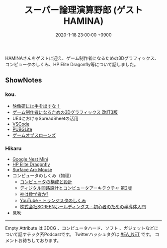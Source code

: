 ﻿---
actor_ids:
  - kou
  - hikaru
  - HAMINA
audio_file_path: /audio/21.mp3
audio_file_size: 42MB
date: 2020-1-18 23:00:00 +0900
description: HAMINAさんをゲストに迎え、ゲーム制作者になるための3Dグラフィックス、コンピュータのしくみ、HP Elite Dragonfly等について話しました。
duration: "92:00"
layout: article
title: 21. スーパー論理演算野郎 (ゲスト HAMINA)
---

HAMINAさんをゲストに迎え、ゲーム制作者になるための3Dグラフィックス、コンピュータのしくみ、HP Elite Dragonfly等について話しました。

## ShowNotes
### kou.
- [映像研には手を出すな！](https://www6.nhk.or.jp/anime/program/detail.html?i=eizouken)
- [ゲーム制作者になるための3Dグラフィックス 改訂3版](https://www.amazon.co.jp/dp/B082H87J1L/)
- UE4におけるSpreadSheetの活用
- [VSCode](https://azure.microsoft.com/ja-jp/products/visual-studio-code/)
- [PUBGLite](https://lite.pubg.com/ja/)
- [ゲームオブスローンズ](https://www.amazon.co.jp/dp/B017SHKXW2)

### Hikaru
- [Google Nest Mini](https://store.google.com/jp/product/google_nest_mini?utm_source=google&utm_medium=cpc&utm_campaign=japac-JP-ja-dr-bkws-super-all-buy-e-dr-1005572&utm_content=text-ad-none-none-DEV_c-CRE_398144734739-ADGP_Hybrid+%7C+AW+SEM+%7C+BKWS+~+Exact+%7C+Nest+Mini+%7C+%5B1:1%5D+%7C+JP+%7C+ja+%7C+nest+mini-KWID_43700048956467129-kwd-388100250640-userloc_1009308&utm_term=KW_nest%20mini-ST_nest+mini&gclid=EAIaIQobChMItuPi3-bt5gIVTD5gCh1b-gPUEAAYASAAEgIYdPD_BwE&gclsrc=aw.ds)
- [HP Elite Dragonfly](https://jp.ext.hp.com/notebooks/business/elite_dragonfly/?jumpid=st_cm_p_sh_gg_bra_dsabnb-JMA)
- [Surface Arc Mouse](https://www.amazon.co.jp/dp/B0719Q7KG6)
- コンピュータのしくみ（物理）
    - [コンピュータの構成と設計](https://www.amazon.co.jp/dp/B00UJ42A0K/)
    - [ディジタル回路設計とコンピュータアーキテクチャ 第2版](https://www.amazon.co.jp/dp/4798147524/)
    - [神は数学者か?](https://www.amazon.co.jp/dp/B076Q85NDR/)
    - [YouTube - トランジスタのしくみ](https://youtu.be/IiZYTWyztno)
    - [株式会社SCREENホールディングス - 初心者のための半導体入門](https://www.screen.co.jp/spe/technical/guide/)
- [息吹](https://www.amazon.co.jp/dp/B0823T8D4K/)

---

Empty Attribute は 3DCG 、コンピュータハード、ソフト 、ガジェットなどについて話すテック系Podcastです。
Twitterハッシュタグは [#EA_NET](https://twitter.com/intent/tweet?hashtags=EA_Net) です。
コメントお待ちしております。